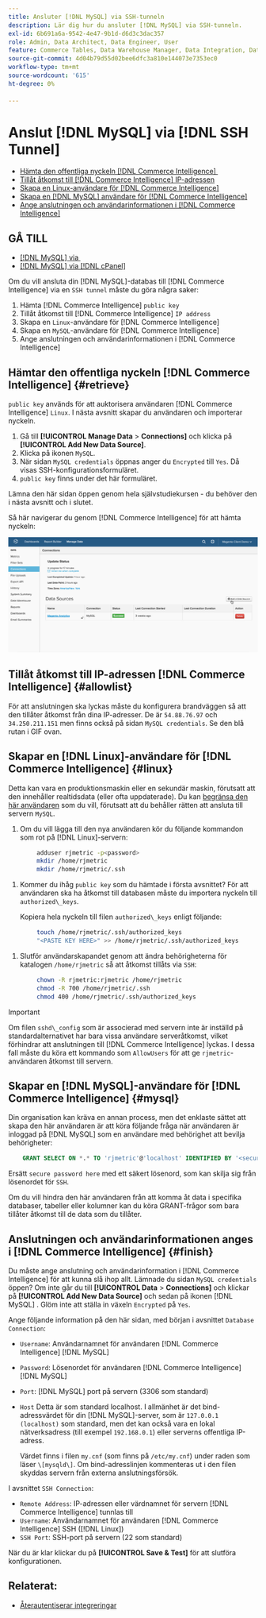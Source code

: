 ```yaml
---
title: Ansluter [!DNL MySQL] via SSH-tunneln
description: Lär dig hur du ansluter [!DNL MySQL] via SSH-tunneln.
exl-id: 6b691a6a-9542-4e47-9b1d-d6d3c3dac357
role: Admin, Data Architect, Data Engineer, User
feature: Commerce Tables, Data Warehouse Manager, Data Integration, Data Import/Export, SQL Report Builder
source-git-commit: 4d04b79d55d02bee6dfc3a810e144073e7353ec0
workflow-type: tm+mt
source-wordcount: '615'
ht-degree: 0%

---
```


# Anslut [!DNL MySQL] via [!DNL SSH Tunnel]

* [Hämta den offentliga nyckeln  [!DNL Commerce Intelligence] &#x200B;](#retrieve)
* [Tillåt åtkomst till  [!DNL Commerce Intelligence] IP-adressen](#allowlist)
* [Skapa en Linux-användare för  [!DNL Commerce Intelligence]](#linux)
* [Skapa en [!DNL MySQL] användare för [!DNL Commerce Intelligence]](#mysql)
* [Ange anslutningen och användarinformationen i  [!DNL Commerce Intelligence]](#finish)

## GÅ TILL

* [[!DNL MySQL] via &#x200B;](../integrations/mysql-via-a-direct-connection.md)
* [[!DNL MySQL] via [!DNL cPanel]](../integrations/mysql-via-cpanel.md)

Om du vill ansluta din [!DNL MySQL]-databas till [!DNL Commerce Intelligence] via en `SSH tunnel` måste du göra några saker:

1. Hämta [!DNL Commerce Intelligence] `public key`
1. Tillåt åtkomst till [!DNL Commerce Intelligence] `IP address`
1. Skapa en `Linux`-användare för [!DNL Commerce Intelligence]
1. Skapa en `MySQL`-användare för [!DNL Commerce Intelligence]
1. Ange anslutningen och användarinformationen i [!DNL Commerce Intelligence]


## Hämtar den offentliga nyckeln [!DNL Commerce Intelligence] {#retrieve}

`public key` används för att auktorisera användaren [!DNL Commerce Intelligence] `Linux`. I nästa avsnitt skapar du användaren och importerar nyckeln.

1. Gå till **[!UICONTROL Manage Data** > **Connections]** och klicka på **[!UICONTROL Add New Data Source]**.
1. Klicka på ikonen `MySQL`.
1. När sidan `MySQL credentials` öppnas anger du `Encrypted` till `Yes`. Då visas SSH-konfigurationsformuläret.
1. `public key` finns under det här formuläret.

Lämna den här sidan öppen genom hela självstudiekursen - du behöver den i nästa avsnitt och i slutet.

Så här navigerar du genom [!DNL Commerce Intelligence] för att hämta nyckeln:

![Animerad demonstration av MySQL-anslutning via SSH-tunnel](../../../assets/MySQL_SSH.gif)<!--{: width="770"}-->

## Tillåt åtkomst till IP-adressen [!DNL Commerce Intelligence] {#allowlist}

För att anslutningen ska lyckas måste du konfigurera brandväggen så att den tillåter åtkomst från dina IP-adresser. De är `54.88.76.97` och `34.250.211.151` men finns också på sidan `MySQL credentials`. Se den blå rutan i GIF ovan.

## Skapar en [!DNL Linux]-användare för [!DNL Commerce Intelligence] {#linux}

Detta kan vara en produktionsmaskin eller en sekundär maskin, förutsatt att den innehåller realtidsdata (eller ofta uppdaterade). Du kan [begränsa den här användaren](../../../administrator/account-management/restrict-db-access.md) som du vill, förutsatt att du behåller rätten att ansluta till servern `MySQL`.

1. Om du vill lägga till den nya användaren kör du följande kommandon som rot på [!DNL Linux]-servern:

```bash
        adduser rjmetric -p<password>
        mkdir /home/rjmetric
        mkdir /home/rjmetric/.ssh
```

1. Kommer du ihåg `public key` som du hämtade i första avsnittet? För att användaren ska ha åtkomst till databasen måste du importera nyckeln till `authorized\_keys`.

   Kopiera hela nyckeln till filen `authorized\_keys` enligt följande:

```bash
        touch /home/rjmetric/.ssh/authorized_keys
        "<PASTE KEY HERE>" >> /home/rjmetric/.ssh/authorized_keys
```

1. Slutför användarskapandet genom att ändra behörigheterna för katalogen `/home/rjmetric` så att åtkomst tillåts via `SSH`:

```bash
        chown -R rjmetric:rjmetric /home/rjmetric
        chmod -R 700 /home/rjmetric/.ssh
        chmod 400 /home/rjmetric/.ssh/authorized_keys
```

>[!IMPORTANT]
>
>Om filen `sshd\_config` som är associerad med servern inte är inställd på standardalternativet har bara vissa användare serveråtkomst, vilket förhindrar att anslutningen till [!DNL Commerce Intelligence] lyckas. I dessa fall måste du köra ett kommando som `AllowUsers` för att ge `rjmetric`-användaren åtkomst till servern.

## Skapar en [!DNL MySQL]-användare för [!DNL Commerce Intelligence] {#mysql}

Din organisation kan kräva en annan process, men det enklaste sättet att skapa den här användaren är att köra följande fråga när användaren är inloggad på [!DNL MySQL] som en användare med behörighet att bevilja behörigheter:

```sql
    GRANT SELECT ON *.* TO 'rjmetric'@'localhost' IDENTIFIED BY '<secure password here>';
```

Ersätt `secure password here` med ett säkert lösenord, som kan skilja sig från lösenordet för `SSH`.

Om du vill hindra den här användaren från att komma åt data i specifika databaser, tabeller eller kolumner kan du köra GRANT-frågor som bara tillåter åtkomst till de data som du tillåter.

## Anslutningen och användarinformationen anges i [!DNL Commerce Intelligence] {#finish}

Du måste ange anslutning och användarinformation i [!DNL Commerce Intelligence] för att kunna slå ihop allt. Lämnade du sidan `MySQL credentials` öppen? Om inte går du till **[!UICONTROL Data** > **Connections]** och klickar på **[!UICONTROL Add New Data Source]** och sedan på ikonen [!DNL MySQL] . Glöm inte att ställa in växeln `Encrypted` på `Yes`.

Ange följande information på den här sidan, med början i avsnittet `Database Connection`:

* `Username`: Användarnamnet för användaren [!DNL Commerce Intelligence] [!DNL MySQL]
* `Password`: Lösenordet för användaren [!DNL Commerce Intelligence] [!DNL MySQL]
* `Port`: [!DNL MySQL] port på servern (3306 som standard)
* `Host` Detta är som standard localhost. I allmänhet är det bind-adressvärdet för din [!DNL MySQL]-server, som är `127.0.0.1 (localhost)` som standard, men det kan också vara en lokal nätverksadress (till exempel `192.168.0.1`) eller serverns offentliga IP-adress.

  Värdet finns i filen `my.cnf` (som finns på `/etc/my.cnf`) under raden som läser `\[mysqld\]`. Om bind-adresslinjen kommenteras ut i den filen skyddas servern från externa anslutningsförsök.

I avsnittet `SSH Connection`:

* `Remote Address`: IP-adressen eller värdnamnet för servern [!DNL Commerce Intelligence] tunnlas till
* `Username`: Användarnamnet för användaren [!DNL Commerce Intelligence] SSH ([!DNL Linux])
* `SSH Port`: SSH-port på servern (22 som standard)

När du är klar klickar du på **[!UICONTROL Save & Test]** för att slutföra konfigurationen.

## Relaterat:

* [Återautentiserar integreringar](https://experienceleague.adobe.com/docs/commerce-knowledge-base/kb/how-to/mbi-reauthenticating-integrations.html)
